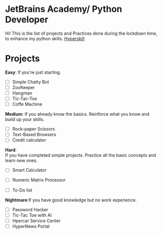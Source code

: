 # JetBrains Academy/ Python Developer

Hi! This is the list of projects and Practices done during the lockdown time,
to enhance my python skills.  [Hyperskill](https://hyperskill.org/curriculum)  


# Projects 

**Easy**: If you're just starting.



 - [ ] Simple Chatty Bot
 - [ ] ZooKeeper
 - [ ] Hangman
 - [ ] Tic-Tac-Toe
 - [ ] Coffe Machine

**Medium**: If you already know the basics. Reinforce what you know and build up your skills.

 - [ ] Rock-paper Scissors
 - [ ] Text-Based Browsers
 - [ ] Credit calculator
 
 **Hard**:  
If you have completed simple projects. Practice all the basic concepts and learn new ones.

 - [ ] Smart Calculator
 - [ ] Numeric Matrix Processor
 - [ ] To-Do list
 
 

 **Nightmare**:If you have good knowledge but no work experience.
 

 - [ ] Password Hacker
 - [ ] Tic-Tac Toe with AI
 - [ ] Hpercar Service Center
 - [ ] HyperNews Portal

